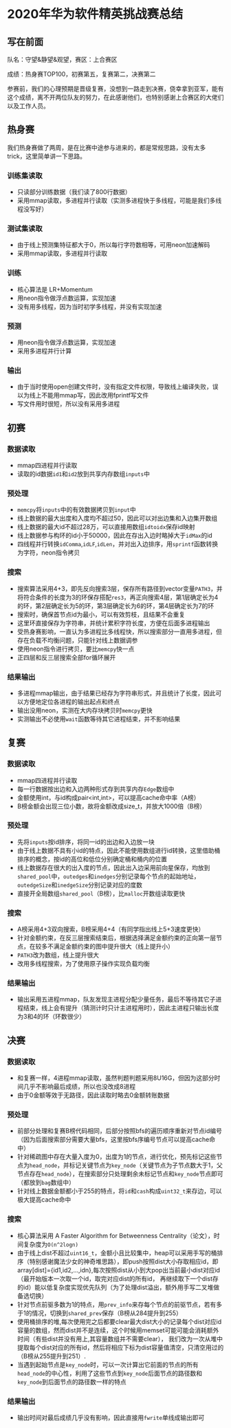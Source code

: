 # 2020年华为软件精英挑战赛总结
## 写在前面
队名：守望&静望&观望，赛区：上合赛区

成绩：热身赛TOP100，初赛第五，复赛第二，决赛第二

参赛前，我们的心理预期是晋级复赛，没想到一路走到决赛，侥幸拿到亚军，能有这个成绩，离不开两位队友的努力，在此感谢他们，也特别感谢上合赛区的大佬们以及工作人员。
## 热身赛
我们热身赛做了两周，是在比赛中途参与进来的，都是常规思路，没有太多trick，这里简单讲一下思路。
### 训练集读取
* 只读部分训练数据（我们读了800行数据）
* 采用mmap读取，多进程并行读取（实测多进程快于多线程，可能是我们多线程没写好）
### 测试集读取
* 由于线上预测集特征都大于0，所以每行字符数相等，可用neon加速解码
* 采用mmap读取，多进程并行读取
### 训练
* 核心算法是 LR+Momentum
* 用neon指令做浮点数运算，实现加速
* 没有用多线程，因为当时初学多线程，并没有实现加速
### 预测
* 用neon指令做浮点数运算，实现加速
* 采用多进程并行计算
### 输出
* 由于当时使用open创建文件时，没有指定文件权限，导致线上编译失败，误以为线上不能用mmap写，因此改用fprintf写文件
* 写文件用时很短，所以没有采用多进程
## 初赛
### 数据读取
* mmap四进程并行读取
* 读取的id数据`id1`和`id2`放到共享内存数组`inputs`中
### 预处理
* `memcpy`将`inputs`中的有效数据拷贝到`input`中
* 线上数据的最大出度和入度均不超过50，因此可以对出边集和入边集开数组
* 线上数据的最大id不超过28万，可以直接用数组`idtoidx`保存id映射
* 线上数据参与构环的id小于50000，因此在存出入边时略掉大于`idMax`的id
* 四线程并行转换`idComma`,`idLF`,`idLen`，并对出入边排序，用`sprintf`函数转换为字符，neon指令拷贝
### 搜索
* 搜索算法采用4+3，即先反向搜索3层，保存所有路径到vector变量`PATH3`，并将符合条件的长度为3的环保存搭配`res3`，再正向搜索4层，第1层确定长为4的环，第2层确定长为5的环，第3层确定长为6的环，第4层确定长为7的环
* 搜索时，确保首节点id为最小，可以有效剪枝，且结果不会重复
* 这里环直接保存为字符串，并统计累积字符长度，方便在后面多进程输出
* 受热身赛影响，一直认为多进程比多线程快，所以搜索部分一直用多进程，但存在负载不均衡问题，只能针对线上数据调参
* 使用neon指令进行拷贝，要比`memcpy`快一点
* 正四层和反三层搜索全部for循环展开
### 结果输出
* 多进程mmap输出，由于结果已经存为字符串形式，并且统计了长度，因此可以方便地定位各进程的输出起点和终点
* 输出没用neon，实测在大内存块拷贝时`memcpy`更快
* 实测输出不必使用`wait`函数等待其它进程结束，并不影响结果
## 复赛
### 数据读取
* mmap四进程并行读取
* 每一行数据按出边和入边两种形式存到共享内存`Edge`数组中
* 金额使用int，与id构成pair<int,int>，可以提高cache命中率（A榜）
* B榜金额会出现三位小数，故将金额改成size_t，并放大1000倍（B榜）
### 预处理
* 先将`inputs`按id排序，将同一id的出边和入边放一块
* 由于线上数据不具有小id的特点，因此不能使用数组进行id转换，这里借助桶排序的概念，按id的高位和低位分别确定桶和桶内的位置
* 线上数据存在很大的出入度的节点，因此出入边采用前向星保存，均放到`shared_pool`中，`outedges`和`inedges`分别记录每个节点的起始地址，`outedgeSize`和`inedgeSize`分别记录对应的度数
* 直接开全局数组`shared_pool`（B榜），比`malloc`开数组读取更快
### 搜索
* A榜采用4+3双向搜索，B榜采用4+4（有同学指出线上5+3速度更快）
* 针对金额约束，在反三层搜索结束后，根据选择满足金额约束的正向第一层节点，在较多不满足金额约束的图中提升很大（线上提升小）
* `PATH3`改为数组，线上提升很大
* 改用多线程搜索，为了使用原子操作实现负载均衡
### 结果输出
* 输出采用五进程mmap，队友发现主进程分配少量任务，最后不等待其它子进程结束，线上会有提升（猜测计时只计主进程用时），因此主进程只输出长度为3和4的环（环数很少）
## 决赛
### 数据读取
* 和复赛一样，4进程mmap读取，虽然判题判题采用8U16G，但因为这部分时间几乎不影响最后成绩，所以也没改成8进程
* 由于0金额等效于无路径，因此读取时略去0金额转账数据
### 预处理
* 前部分处理和复赛B榜代码相同，后部分按照bfs的遍历顺序重新对节点id编号（因为后面搜索部分需要大量bfs，这里按bfs序编号节点可以提高cache命中）
* 针对稀疏图中存在大量入度为0，出度为1的节点，进行优化，预先标记这些节点为`head_node`，并标记关键节点为`key_node`（关键节点为子节点数大于1，父节点存在`head_node`），在搜索部分只处理剩余未标记节点和`key_node`节点即可（都放到`bag`数组中）
* 针对线上数据金额都小于255的特点，将`id`和`cash`构成`uint32_t`来存边，可以极大提高cache命中
### 搜索
* 核心算法采用 A Faster Algorithm for Betweenness Centrality（论文），时间复杂度为`O(n^2logn)`
* 由于线上dist不超过`uint16_t`，金额小且比较集中，heap可以采用手写的桶排序（特别感谢魔法少女的神奇堆思路），即push按照dist大小存取相应id，即array[dist]={id1,id2,...,idn},每次按照dist从小到大pop出当前最小dist对应id（最开始版本一次取一个id，取完对应dist的所有id，
再继续取下一个dist存的id）能以低复杂度实现优先队列（为了处理dist溢出，额外用手写二叉堆做备选切换）
* 针对节点前驱多数为1的特点，用`prev_info`来存每个节点的前驱节点，若有多于1的情况，切换到`shared_prev`保存（B榜从284提升到255）
* 使用桶排序的堆,每次使用完之后都要clear最大dist大小的记录每个dist对应id容量的数组，然而dist并不是连续，这个时候用memset可能可能会消耗额外时间（有些dist并没有用上,其容量数组并不需要clear），
我们改为一次从堆中提取每个dist对应的所有id，然后将相应下标为dist容量值清空，只清空用过的（B榜从255提升到251）.
* 当遇到起始节点是`key_node`时，可以一次计算出它前面的节点的所有`head_node`的中心性，利用了这些节点到`key_node`后面节点的路径数和`key_node`到后面节点的路径数一样的特点
### 结果输出
* 输出时间对最后成绩几乎没有影响，因此直接用`fwrite`单线成输出即可

